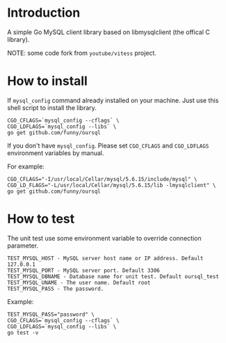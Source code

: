 Introduction
============

A simple Go MySQL client library based on libmysqlclient (the offical C library).

NOTE: some code fork from `youtube/vitess` project.

How to install
==============

If `mysql_config` command already installed on your machine. Just use this shell script to install the library.

```shell
CGO_CFLAGS=`mysql_config --cflags` \
CGO_LDFLAGS=`mysql_config --libs` \
go get github.com/funny/oursql
```

If you don't have `mysql_config`. Please set `CGO_CFLAGS` and `CGO_LDFLAGS` environment variables by manual.

For example:

```shell
CGO_CFLAGS="-I/usr/local/Cellar/mysql/5.6.15/include/mysql" \
CGO_LD_FLAGS="-L/usr/local/Cellar/mysql/5.6.15/lib -lmysqlclient" \
go get github.com/funny/oursql
```

How to test
===========

The unit test use some environment variable to override connection parameter.

```
TEST_MYSQL_HOST - MySQL server host name or IP address. Default 127.0.0.1
TEST_MYSQL_PORT - MySQL server port. Default 3306
TEST_MYSQL_DBNAME - Database name for unit test. Default oursql_test
TEST_MYSQL_UNAME - The user name. Default root
TEST_MYSQL_PASS - The password.
```

Example:

```shell
TEST_MYSQL_PASS="password" \
CGO_CFLAGS=`mysql_config --cflags` \
CGO_LDFLAGS=`mysql_config --libs` \
go test -v
```
